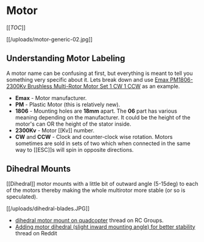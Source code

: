# Motor

[[_TOC_]]

[[/uploads/motor-generic-02.jpg]]

## Understanding Motor Labeling

A motor name can be confusing at first, but everything is meant to tell you something very specific about it. Lets break down and use [Emax PM1806-2300Kv Brushless Multi-Rotor Motor Set 1 CW 1 CCW][example] as an example.

* **Emax** - Motor manufacturer.
* **PM** - Plastic Motor (this is relatively new).
* **1806** - Mounting holes are **18mm** apart. The **06** part has various meaning depending on the manufacturer. It could be the height of the motor's can OR the height of the stator inside.
* **2300Kv** - Motor [[Kv]] number. 
* **CW** and **CCW** - Clock and counter-clock wise rotation. Motors sometimes are sold in sets of two which when connected in the same way to [[ESC]]s will spin in opposite directions.

[example]: http://hobbyking.com/hobbyking/store/__69296__Emax_PM1806_2300Kv_Brushless_Multi_Rotor_Motor_Set_1_CW_1_CCW.html 

## Dihedral Mounts

[[Dihedral]] motor mounts with a little bit of outward angle (5-15deg) to each of the motors thereby making the whole multirotor more stable (or so is speculated).

[[/uploads/dihedral-blades.JPG]]

* [dihedral motor mount on quadcopter](http://www.rcgroups.com/forums/showthread.php?t=2326457) thread on RC Groups.
* [Adding motor dihedral (slight inward mounting angle) for better stability](http://www.reddit.com/r/Multicopter/comments/2slxll/adding_motor_dihedral_slight_inward_mounting/) thread on Reddit